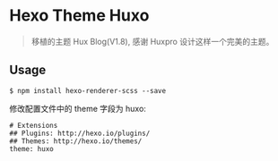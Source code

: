 # Hexo Theme Huxo
> 移植的主题 Hux Blog(V1.8), 感谢 Huxpro 设计这样一个完美的主题。

## Usage
```
$ npm install hexo-renderer-scss --save
```

修改配置文件中的 theme 字段为 huxo:

```
# Extensions
## Plugins: http://hexo.io/plugins/
## Themes: http://hexo.io/themes/
theme: huxo
```
